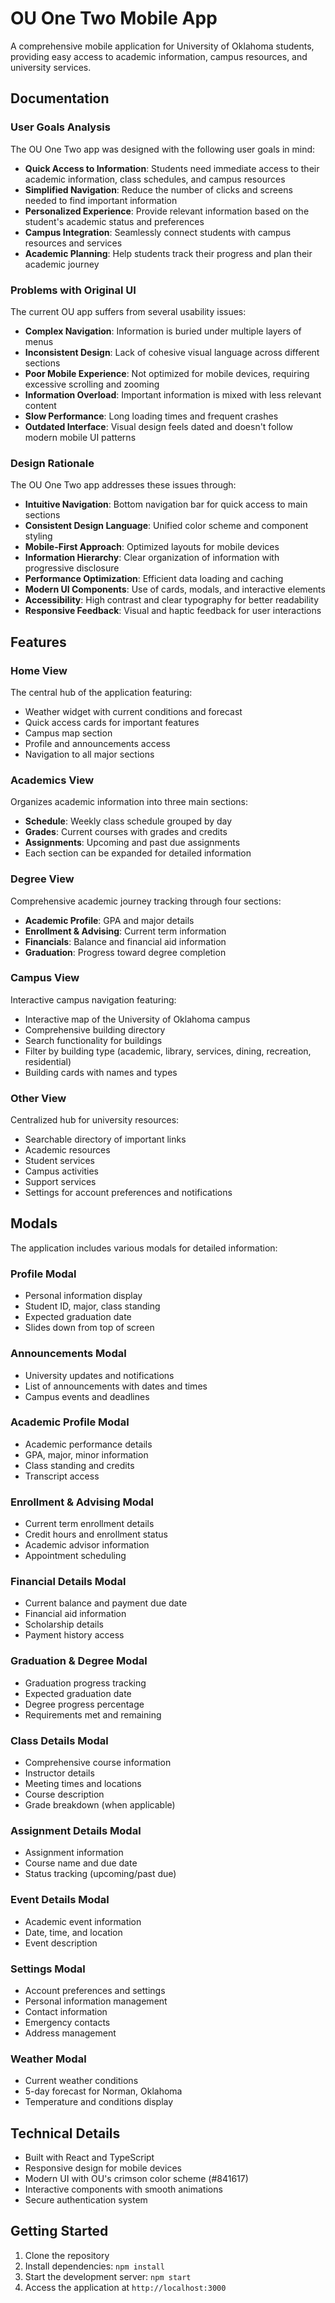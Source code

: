 # OU One Two Mobile App

A comprehensive mobile application for University of Oklahoma students, providing easy access to academic information, campus resources, and university services.

## Documentation

### User Goals Analysis
The OU One Two app was designed with the following user goals in mind:
- **Quick Access to Information**: Students need immediate access to their academic information, class schedules, and campus resources
- **Simplified Navigation**: Reduce the number of clicks and screens needed to find important information
- **Personalized Experience**: Provide relevant information based on the student's academic status and preferences
- **Campus Integration**: Seamlessly connect students with campus resources and services
- **Academic Planning**: Help students track their progress and plan their academic journey

### Problems with Original UI
The current OU app suffers from several usability issues:
- **Complex Navigation**: Information is buried under multiple layers of menus
- **Inconsistent Design**: Lack of cohesive visual language across different sections
- **Poor Mobile Experience**: Not optimized for mobile devices, requiring excessive scrolling and zooming
- **Information Overload**: Important information is mixed with less relevant content
- **Slow Performance**: Long loading times and frequent crashes
- **Outdated Interface**: Visual design feels dated and doesn't follow modern mobile UI patterns

### Design Rationale
The OU One Two app addresses these issues through:
- **Intuitive Navigation**: Bottom navigation bar for quick access to main sections
- **Consistent Design Language**: Unified color scheme and component styling
- **Mobile-First Approach**: Optimized layouts for mobile devices
- **Information Hierarchy**: Clear organization of information with progressive disclosure
- **Performance Optimization**: Efficient data loading and caching
- **Modern UI Components**: Use of cards, modals, and interactive elements
- **Accessibility**: High contrast and clear typography for better readability
- **Responsive Feedback**: Visual and haptic feedback for user interactions

## Features

### Home View
The central hub of the application featuring:
- Weather widget with current conditions and forecast
- Quick access cards for important features
- Campus map section
- Profile and announcements access
- Navigation to all major sections

### Academics View
Organizes academic information into three main sections:
- **Schedule**: Weekly class schedule grouped by day
- **Grades**: Current courses with grades and credits
- **Assignments**: Upcoming and past due assignments
- Each section can be expanded for detailed information

### Degree View
Comprehensive academic journey tracking through four sections:
- **Academic Profile**: GPA and major details
- **Enrollment & Advising**: Current term information
- **Financials**: Balance and financial aid information
- **Graduation**: Progress toward degree completion

### Campus View
Interactive campus navigation featuring:
- Interactive map of the University of Oklahoma campus
- Comprehensive building directory
- Search functionality for buildings
- Filter by building type (academic, library, services, dining, recreation, residential)
- Building cards with names and types

### Other View
Centralized hub for university resources:
- Searchable directory of important links
- Academic resources
- Student services
- Campus activities
- Support services
- Settings for account preferences and notifications

## Modals

The application includes various modals for detailed information:

### Profile Modal
- Personal information display
- Student ID, major, class standing
- Expected graduation date
- Slides down from top of screen

### Announcements Modal
- University updates and notifications
- List of announcements with dates and times
- Campus events and deadlines

### Academic Profile Modal
- Academic performance details
- GPA, major, minor information
- Class standing and credits
- Transcript access

### Enrollment & Advising Modal
- Current term enrollment details
- Credit hours and enrollment status
- Academic advisor information
- Appointment scheduling

### Financial Details Modal
- Current balance and payment due date
- Financial aid information
- Scholarship details
- Payment history access

### Graduation & Degree Modal
- Graduation progress tracking
- Expected graduation date
- Degree progress percentage
- Requirements met and remaining

### Class Details Modal
- Comprehensive course information
- Instructor details
- Meeting times and locations
- Course description
- Grade breakdown (when applicable)

### Assignment Details Modal
- Assignment information
- Course name and due date
- Status tracking (upcoming/past due)

### Event Details Modal
- Academic event information
- Date, time, and location
- Event description

### Settings Modal
- Account preferences and settings
- Personal information management
- Contact information
- Emergency contacts
- Address management

### Weather Modal
- Current weather conditions
- 5-day forecast for Norman, Oklahoma
- Temperature and conditions display

## Technical Details

- Built with React and TypeScript
- Responsive design for mobile devices
- Modern UI with OU's crimson color scheme (#841617)
- Interactive components with smooth animations
- Secure authentication system

## Getting Started

1. Clone the repository
2. Install dependencies: `npm install`
3. Start the development server: `npm start`
4. Access the application at `http://localhost:3000`
